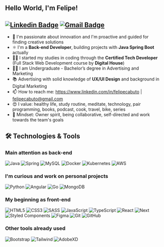 ## Hello World, I'm Felipe!

## [![Linkedin Badge](https://img.shields.io/badge/-felipecabuto-blue?style=flat-square&logo=Linkedin&logoColor=white&link=https://www.linkedin.com/in/pranjaljain0/)](https://www.linkedin.com/in/felipecabuto/) [![Gmail Badge](https://img.shields.io/badge/-felipecabuto@gmail.com-c14438?style=flat-square&logo=Gmail&logoColor=white&link=mailto:felipecabuto@gmail.com)](mailto:felipecabuto@gmail.com)

- 🚀 I'm passionate about innovation and I'm proactive and guided for finding creative solutions
- ⚛ I'm a **Back-end Developer**, building projects with **Java Spring Boot** actually
- 👨‍💻 I started my studies in coding through the **Certified Tech Developer** (Full Stack Web Development course by **Digital House**)
- 👨‍🎓 I am Undergraduate - Bachelor’s degree in Advertising and Marketing
- 📚 Advertising with solid knowledge of **UX/UI Design** and background in Digital Marketing
- 📫 How to reach me: https://www.linkedin.com/in/felipecabuto | felipecabuto@gmail.com
- 😍 I value: healthy life, study routine, meditate, technology, pair programming, books, podcast, cook, travel, bike, series
- 🧠 Mindset: Owner spirit, being collaborative, self-directed and work towards the team's goals

## :hammer_and_wrench: Technologies & Tools

### Main attention as back-end

![Java](https://img.shields.io/badge/Java-ED8B00?style=for-the-badge&logo=java&logoColor=white)
![Spring](https://img.shields.io/badge/Spring-6DB33F?style=for-the-badge&logo=spring&logoColor=white)
![MySQL](https://img.shields.io/badge/MySQL-00000F?style=for-the-badge&logo=mysql&logoColor=white)
![Docker](https://img.shields.io/badge/Docker-2CA5E0?style=for-the-badge&logo=docker&logoColor=white)
![Kubernetes](https://img.shields.io/badge/kubernetes-326ce5.svg?&style=for-the-badge&logo=kubernetes&logoColor=white)
![AWS](https://img.shields.io/badge/Amazon_AWS-FF9900?style=for-the-badge&logo=amazonaws&logoColor=white)

### I'm curious and work on personal projects

![Python](https://img.shields.io/badge/Python-3776AB?style=for-the-badge&logo=python&logoColor=white)
![Angular](https://img.shields.io/badge/Angular-DD0031?style=for-the-badge&logo=angular&logoColor=white)
![Go](https://img.shields.io/badge/Go-00ADD8?style=for-the-badge&logo=go&logoColor=white)
![MongoDB](https://img.shields.io/badge/MongoDB-4EA94B?style=for-the-badge&logo=mongodb&logoColor=white)

### My beginning as front-end
![HTML5](https://img.shields.io/badge/HTML5-E34F26?style=for-the-badge&logo=html5&logoColor=white)
![CSS3](https://img.shields.io/badge/CSS3-1572B6?style=for-the-badge&logo=css3&logoColor=white)
![SASS](https://img.shields.io/badge/Sass-CC6699?style=for-the-badge&logo=sass&logoColor=white)
![JavaScript](https://img.shields.io/badge/JavaScript-F7DF1E?style=for-the-badge&logo=javascript&logoColor=black)
![TypeScript](https://img.shields.io/badge/TypeScript-007ACC?style=for-the-badge&logo=typescript&logoColor=white)
![React](https://img.shields.io/badge/React-20232A?style=for-the-badge&logo=react&logoColor=61DAFB)
![Next](https://img.shields.io/badge/next.js-000000?style=for-the-badge&logo=nextdotjs&logoColor=white)
![Styled Components](https://img.shields.io/badge/styled--components-DB7093?style=for-the-badge&logo=styled-components&logoColor=white)
![Figma](https://img.shields.io/badge/Figma-F24E1E?style=for-the-badge&logo=figma&logoColor=white)
![Git](https://img.shields.io/badge/Git-F05032?style=for-the-badge&logo=git&logoColor=white)
![GitHub](https://img.shields.io/badge/GitHub-100000?style=for-the-badge&logo=github&logoColor=white)

### Other tools already used

![Bootstrap](https://img.shields.io/badge/Bootstrap-563D7C?style=for-the-badge&logo=bootstrap&logoColor=white)
![Tailwind](https://img.shields.io/badge/Tailwind_CSS-38B2AC?style=for-the-badge&logo=tailwind-css&logoColor=white)
![AdobeXD](https://img.shields.io/badge/Adobe%20XD-470137?style=for-the-badge&logo=Adobe%20XD&logoColor=#FF61F6)
